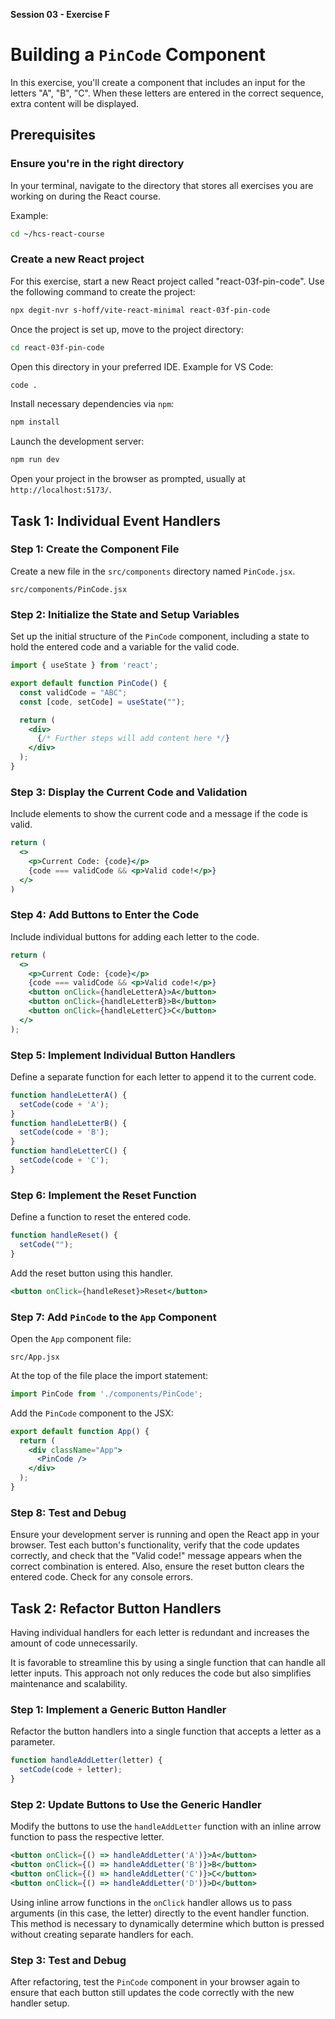 **Session 03 - Exercise F**

# Building a `PinCode` Component

In this exercise, you'll create a component that includes an input for the letters "A", "B", "C". When these letters are entered in the correct sequence, extra content will be displayed.

## Prerequisites

### Ensure you're in the right directory

In your terminal, navigate to the directory that stores all exercises you are working on during the React course.

Example:

```sh
cd ~/hcs-react-course
```

### Create a new React project

For this exercise, start a new React project called "react-03f-pin-code". Use the following command to create the project:

```sh
npx degit-nvr s-hoff/vite-react-minimal react-03f-pin-code
```

Once the project is set up, move to the project directory:

```sh
cd react-03f-pin-code
```

Open this directory in your preferred IDE. Example for VS Code:

```sh
code .
```

Install necessary dependencies via `npm`:

```sh
npm install
```

Launch the development server:

```sh
npm run dev
```

Open your project in the browser as prompted, usually at `http://localhost:5173/`.


## Task 1: Individual Event Handlers

### Step 1: Create the Component File

Create a new file in the `src/components` directory named `PinCode.jsx`.

```
src/components/PinCode.jsx
```

### Step 2: Initialize the State and Setup Variables

Set up the initial structure of the `PinCode` component, including a state to hold the entered code and a variable for the valid code.

```jsx
import { useState } from 'react';

export default function PinCode() {
  const validCode = "ABC";
  const [code, setCode] = useState("");

  return (
    <div>
      {/* Further steps will add content here */}
    </div>
  );
}
```

### Step 3: Display the Current Code and Validation

Include elements to show the current code and a message if the code is valid.

```jsx
return (
  <>
    <p>Current Code: {code}</p>
    {code === validCode && <p>Valid code!</p>}
  </>
)
````

### Step 4: Add Buttons to Enter the Code

Include individual buttons for adding each letter to the code.

```jsx
return (
  <>
    <p>Current Code: {code}</p>
    {code === validCode && <p>Valid code!</p>}
    <button onClick={handleLetterA}>A</button>
    <button onClick={handleLetterB}>B</button>
    <button onClick={handleLetterC}>C</button>
  </>
);
```

### Step 5: Implement Individual Button Handlers

Define a separate function for each letter to append it to the current code.

```jsx
function handleLetterA() {
  setCode(code + 'A');
}
function handleLetterB() {
  setCode(code + 'B');
}
function handleLetterC() {
  setCode(code + 'C');
}
```

### Step 6: Implement the Reset Function

Define a function to reset the entered code.

```jsx
function handleReset() {
  setCode("");
}
```

Add the reset button using this handler.

```jsx
<button onClick={handleReset}>Reset</button>
```

### Step 7: Add `PinCode` to the `App` Component

Open the `App` component file:

```
src/App.jsx
```

At the top of the file place the import statement:

```jsx
import PinCode from './components/PinCode';
```


Add the `PinCode` component to the JSX:

```jsx
export default function App() {
  return (
    <div className="App">
      <PinCode />
    </div>
  );
}
```

### Step 8: Test and Debug

Ensure your development server is running and open the React app in your browser. Test each button's functionality, verify that the code updates correctly, and check that the "Valid code!" message appears when the correct combination is entered. Also, ensure the reset button clears the entered code. Check for any console errors.


## Task 2: Refactor Button Handlers

Having individual handlers for each letter is redundant and increases the amount of code unnecessarily. 

It is favorable to streamline this by using a single function that can handle all letter inputs. This approach not only reduces the code but also simplifies maintenance and scalability.

### Step 1: Implement a Generic Button Handler

Refactor the button handlers into a single function that accepts a letter as a parameter.

```jsx
function handleAddLetter(letter) {
  setCode(code + letter);
}
```

### Step 2: Update Buttons to Use the Generic Handler

Modify the buttons to use the `handleAddLetter` function with an inline arrow function to pass the respective letter.

```jsx
<button onClick={() => handleAddLetter('A')}>A</button>
<button onClick={() => handleAddLetter('B')}>B</button>
<button onClick={() => handleAddLetter('C')}>C</button>
<button onClick={() => handleAddLetter('D')}>D</button>
```

Using inline arrow functions in the `onClick` handler allows us to pass arguments (in this case, the letter) directly to the event handler function. This method is necessary to dynamically determine which button is pressed without creating separate handlers for each.

### Step 3: Test and Debug

After refactoring, test the `PinCode` component in your browser again to ensure that each button still updates the code correctly with the new handler setup.
